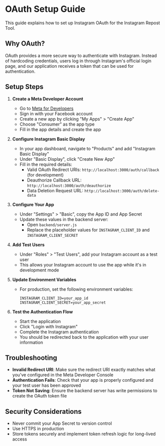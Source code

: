 # OAuth Setup Guide

This guide explains how to set up Instagram OAuth for the Instagram Repost Tool.

## Why OAuth?

OAuth provides a more secure way to authenticate with Instagram. Instead of hardcoding credentials, users log in through Instagram's official login page, and our application receives a token that can be used for authentication.

## Setup Steps

1. **Create a Meta Developer Account**
   - Go to [Meta for Developers](https://developers.facebook.com/)
   - Sign in with your Facebook account
   - Create a new app by clicking "My Apps" > "Create App"
   - Choose "Consumer" as the app type
   - Fill in the app details and create the app

2. **Configure Instagram Basic Display**
   - In your app dashboard, navigate to "Products" and add "Instagram Basic Display"
   - Under "Basic Display", click "Create New App"
   - Fill in the required details:
     - Valid OAuth Redirect URIs: `http://localhost:3000/auth/callback` (for development)
     - Deauthorize Callback URL: `http://localhost:3000/auth/deauthorize`
     - Data Deletion Request URL: `http://localhost:3000/auth/delete-data`

3. **Configure Your App**
   - Under "Settings" > "Basic", copy the App ID and App Secret
   - Update these values in the backend server:
     - Open `backend/server.js`
     - Replace the placeholder values for `INSTAGRAM_CLIENT_ID` and `INSTAGRAM_CLIENT_SECRET`

4. **Add Test Users**
   - Under "Roles" > "Test Users", add your Instagram account as a test user
   - This allows your Instagram account to use the app while it's in development mode

5. **Update Environment Variables**
   - For production, set the following environment variables:
     ```
     INSTAGRAM_CLIENT_ID=your_app_id
     INSTAGRAM_CLIENT_SECRET=your_app_secret
     ```

6. **Test the Authentication Flow**
   - Start the application
   - Click "Login with Instagram"
   - Complete the Instagram authentication
   - You should be redirected back to the application with your user information

## Troubleshooting

- **Invalid Redirect URI**: Make sure the redirect URI exactly matches what you've configured in the Meta Developer Console
- **Authentication Fails**: Check that your app is properly configured and your test user has been approved
- **Token Not Saving**: Ensure the backend server has write permissions to create the OAuth token file

## Security Considerations

- Never commit your App Secret to version control
- Use HTTPS in production
- Store tokens securely and implement token refresh logic for long-lived access

